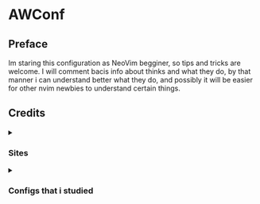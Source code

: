 # AWConf
## Preface
Im staring this configuration as NeoVim begginer, so tips and tricks are welcome.
I will comment bacis info about thinks and what they do, by that manner i can understand better what they do, and possibly it will be easier for other nvim newbies to understand certain things.

## Credits
<details>
  <summary> 
    
  ### Sites
   
  </summary>
  
  > [ChatGPT - Fixing stuff, understanding better, researching faster](https://chatgpt.com/)
  >
  > <details>
  >  <summary>
  >     Project Managment etc.
  >  </summary>
  >
  >  - [Markdown syntax](https://www.markdownguide.org)
  > 
  > - [Project Versioning](https://en.wikipedia.org/wiki/Software_versioning)
  > - [SemVer Versioning](https://semver.org/)
  > </details>
  
</details>

<details>
  <summary>

  ### Configs that i studied 
    
  </summary>
  
  > - [NvChad](https://github.com/NvChad/NvChad/)

</details>
